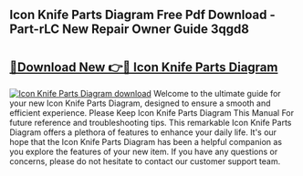## Icon Knife Parts Diagram Free Pdf Download - Part-rLC New Repair Owner Guide 3qgd8

# <h2><a href="http://dfkz0dx.blite.top/?on=Icon+Knife+Parts+Diagram">🔗Download New 👉🔴 Icon Knife Parts Diagram</a></h2>

[![Icon Knife Parts Diagram download](https://i.imgur.com/lujVjoI.png)](http://dfkz0dx.blite.top/?on=Icon+Knife+Parts+Diagram)
Welcome to the ultimate guide for your new Icon Knife Parts Diagram, designed to ensure a smooth and efficient experience. Please Keep Icon Knife Parts Diagram This Manual For future reference and troubleshooting tips. This remarkable Icon Knife Parts Diagram offers a plethora of features to enhance your daily life. It's our hope that the Icon Knife Parts Diagram has been a helpful companion as you explore the features of your new item. If you have any questions or concerns, please do not hesitate to contact our customer support team.
